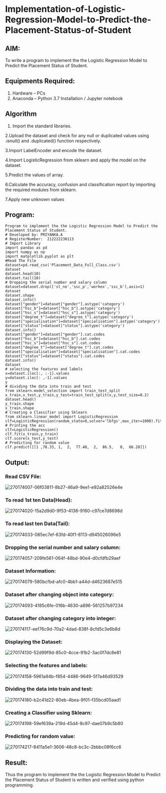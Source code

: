 # Implementation-of-Logistic-Regression-Model-to-Predict-the-Placement-Status-of-Student

## AIM:
To write a program to implement the the Logistic Regression Model to Predict the Placement Status of Student.

## Equipments Required:
1. Hardware – PCs
2. Anaconda – Python 3.7 Installation / Jupyter notebook

## Algorithm

  1. Import the standard libraries.

  2.Upload the dataset and check for any null or duplicated values using .isnull() and   .duplicated() function respectively.

  3.Import LabelEncoder and encode the dataset.

  4.Import LogisticRegression from sklearn and apply the model on the dataset.

  5.Predict the values of array.

  6.Calculate the accuracy, confusion and classification report by importing the required modules from sklearn.

  7.Apply new unknown values

## Program:
```
Program to implement the the Logistic Regression Model to Predict the Placement Status of Student.
# Developed by: PRIYANKA.A
# RegisterNumber:  212222230113
# Import Library
import pandas as pd
import numpy as np
import matplotlib.pyplot as plt
#Read The File
dataset=pd.read_csv('Placement_Data_Full_Class.csv')
dataset
dataset.head(10)
dataset.tail(10)
# Dropping the serial number and salary column
dataset=dataset.drop(['sl_no','ssc_p','workex','ssc_b'],axis=1)
dataset
dataset.shape
dataset.info()
dataset["gender"]=dataset["gender"].astype('category')
dataset["hsc_b"]=dataset["hsc_b"].astype('category')
dataset["hsc_s"]=dataset["hsc_s"].astype('category')
dataset["degree_t"]=dataset["degree_t"].astype('category')
dataset["specialisation"]=dataset["specialisation"].astype('category')
dataset["status"]=dataset["status"].astype('category')
dataset.info()
dataset["gender"]=dataset["gender"].cat.codes
dataset["hsc_b"]=dataset["hsc_b"].cat.codes
dataset["hsc_s"]=dataset["hsc_s"].cat.codes
dataset["degree_t"]=dataset["degree_t"].cat.codes
dataset["specialisation"]=dataset["specialisation"].cat.codes
dataset["status"]=dataset["status"].cat.codes
dataset.info()
dataset
# selecting the features and labels
x=dataset.iloc[:, :-1].values
y=dataset.iloc[: ,-1].values
y
# dividing the data into train and test
from sklearn.model_selection import train_test_split
x_train,x_test,y_train,y_test=train_test_split(x,y,test_size=0.2)
dataset.head()
y_train.shape
x_train.shape
# Creating a Classifier using Sklearn
from sklearn.linear_model import LogisticRegression
clf=LogisticRegression(random_state=0,solver='lbfgs',max_iter=1000).fit(x_train,y_train)
# Printing the acc
clf=LogisticRegression()
clf.fit(x_train,y_train)
clf.score(x_test,y_test)
# Predicting for random value
clf.predict([[1	,78.33,	1,	2,	77.48,	2,	86.5,	0,	66.28]])
```

## Output:

### Read CSV File:

![270174007-06f03811-8b27-46a9-9ee1-e92a82526e4e](https://github.com/PriyankaAnnadurai/Implementation-of-Logistic-Regression-Model-to-Predict-the-Placement-Status-of-Student/assets/118351569/cf017214-1d26-4287-a6f4-8129ca2b62cf)



### To read 1st ten Data(Head):

![270174020-15a2d9d0-9f53-4136-9160-c97ce7d8698d](https://github.com/PriyankaAnnadurai/Implementation-of-Logistic-Regression-Model-to-Predict-the-Placement-Status-of-Student/assets/118351569/6dd1deb3-c209-4dca-b59f-9934e1deb862)



### To read last ten Data(Tail):

![270174033-085ec7ef-63fd-40f1-8113-d945026096e5](https://github.com/PriyankaAnnadurai/Implementation-of-Logistic-Regression-Model-to-Predict-the-Placement-Status-of-Student/assets/118351569/9fa733cf-c75c-4e0f-babf-d9530a5e898f)



### Dropping the serial number and salary column:

![270174057-209fe561-064f-48bd-90e4-d0cfdfb29aef](https://github.com/PriyankaAnnadurai/Implementation-of-Logistic-Regression-Model-to-Predict-the-Placement-Status-of-Student/assets/118351569/2ffe4201-f449-4cfd-b0ad-34890c9cd551)


### Dataset Information:

![270174079-580bcfbd-afc0-4bb1-a44d-d4623687e515](https://github.com/PriyankaAnnadurai/Implementation-of-Logistic-Regression-Model-to-Predict-the-Placement-Status-of-Student/assets/118351569/23521bcf-eb9a-421e-bd8b-7ba98ae40b79)



### Dataset after changing object into category:

![270174093-4185c6fe-016b-4630-a896-561257b97234](https://github.com/PriyankaAnnadurai/Implementation-of-Logistic-Regression-Model-to-Predict-the-Placement-Status-of-Student/assets/118351569/34008710-b581-46e8-bb73-de4acafd3944)




### Dataset after changing category into integer:

![270174117-eef76c9d-70a2-4dad-838f-8cfd5c3e6b8d](https://github.com/PriyankaAnnadurai/Implementation-of-Logistic-Regression-Model-to-Predict-the-Placement-Status-of-Student/assets/118351569/b943392b-ff4d-4b14-8244-d6a534265eaa)




### Displaying the Dataset:

![270174130-52d99f9d-85c0-4cce-91b2-3ac0f7dc8e81](https://github.com/PriyankaAnnadurai/Implementation-of-Logistic-Regression-Model-to-Predict-the-Placement-Status-of-Student/assets/118351569/b3e1575b-8bbf-45be-ba27-45a133dc6168)




### Selecting the features and labels:

![270174158-5961a94b-f854-4486-9649-5f7a46d93529](https://github.com/PriyankaAnnadurai/Implementation-of-Logistic-Regression-Model-to-Predict-the-Placement-Status-of-Student/assets/118351569/5bcd2b83-efa9-40ff-80ef-e685994bd9e4)



### Dividing the data into train and test:

![270174180-b2c41d22-80eb-4bea-9f01-f35bcd05aad1](https://github.com/PriyankaAnnadurai/Implementation-of-Logistic-Regression-Model-to-Predict-the-Placement-Status-of-Student/assets/118351569/7e4c21e1-f60a-4363-ac05-a615514dfe14)



### Creating a Classifier using Sklearn:

![270174198-59ef639a-219d-45d4-8c97-dae07b9c5b80](https://github.com/PriyankaAnnadurai/Implementation-of-Logistic-Regression-Model-to-Predict-the-Placement-Status-of-Student/assets/118351569/f0eb9d68-3066-47ad-a398-91ad76e68e0b)



### Predicting for random value:

![270174217-8411a5e1-3606-48c8-bc3c-2bbbc08f6cc6](https://github.com/PriyankaAnnadurai/Implementation-of-Logistic-Regression-Model-to-Predict-the-Placement-Status-of-Student/assets/118351569/45e49f8c-90ab-428c-9109-598f6141699e)



## Result:
Thus the program to implement the the Logistic Regression Model to Predict the Placement Status of Student is written and verified using python programming.
